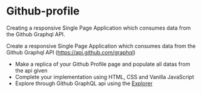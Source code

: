 # Github-profile
Creating a responsive Single Page Application which consumes data from the Github Graphql API.


Create a responsive Single Page Application which consumes data from the Github Graphql API (https://api.github.com/graphql)

- Make a replica of your Github Profile page and populate all datas from the api given
- Complete your implementation using HTML, CSS and Vanilla JavaScript
- Explore through Github GraphQL api using the [Explorer](https://docs.github.com/en/graphql/overview/explorer)